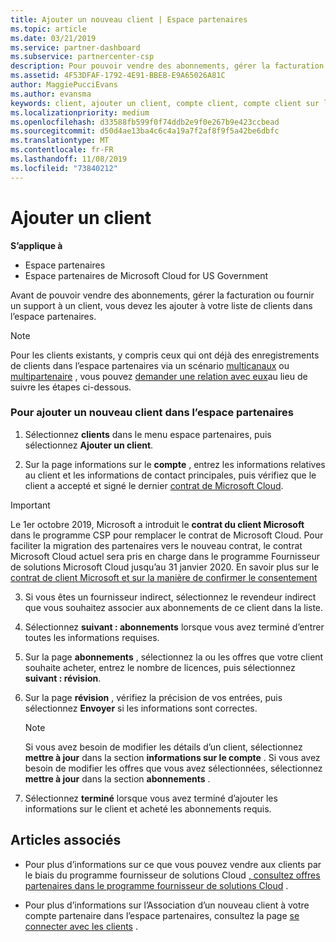 ```yaml
---
title: Ajouter un nouveau client | Espace partenaires
ms.topic: article
ms.date: 03/21/2019
ms.service: partner-dashboard
ms.subservice: partnercenter-csp
description: Pour pouvoir vendre des abonnements, gérer la facturation ou fournir un support, vous devez créer un enregistrement de votre client dans l’Espace partenaires.
ms.assetid: 4F53DFAF-1792-4E91-BBEB-E9A65026A81C
author: MaggiePucciEvans
ms.author: evansma
keywords: client, ajouter un client, compte client, compte client sur l'Espace partenaires, clients, ajouter des clients, créer un compte client
ms.localizationpriority: medium
ms.openlocfilehash: d33588fb599f0f74ddb2e9f0e267b9e423ccbead
ms.sourcegitcommit: d50d4ae13ba4c6c4a19a7f2af8f9f5a42be6dbfc
ms.translationtype: MT
ms.contentlocale: fr-FR
ms.lasthandoff: 11/08/2019
ms.locfileid: "73840212"
---
```

# <a name="add-a-new-customer"></a>Ajouter un client

**S’applique à**

-  Espace partenaires
-  Espace partenaires de Microsoft Cloud for US Government

Avant de pouvoir vendre des abonnements, gérer la facturation ou fournir un support à un client, vous devez les ajouter à votre liste de clients dans l’espace partenaires.

>[!NOTE]
>Pour les clients existants, y compris ceux qui ont déjà des enregistrements de clients dans l’espace partenaires via un scénario [multicanaux](multichannel.md) ou [multipartenaire](multipartner.md) , vous pouvez [demander une relation avec eux](request-a-relationship-with-a-customer.md)au lieu de suivre les étapes ci-dessous.

### <a name="to-add-a-new-customer-in-partner-center"></a>Pour ajouter un nouveau client dans l’espace partenaires

1. Sélectionnez **clients** dans le menu espace partenaires, puis sélectionnez **Ajouter un client**.

2. Sur la page informations sur le **compte** , entrez les informations relatives au client et les informations de contact principales, puis vérifiez que le client a accepté et signé le dernier [contrat de Microsoft Cloud](agreements.md).

>[!IMPORTANT] 
> Le 1er octobre 2019, Microsoft a introduit le **contrat du client Microsoft** dans le programme CSP pour remplacer le contrat de Microsoft Cloud. Pour faciliter la migration des partenaires vers le nouveau contrat, le contrat Microsoft Cloud actuel sera pris en charge dans le programme Fournisseur de solutions Microsoft Cloud jusqu’au 31 janvier 2020. En savoir plus sur le [contrat de client Microsoft et sur la manière de confirmer le consentement](confirm-customer-consent.md)
  
3. Si vous êtes un fournisseur indirect, sélectionnez le revendeur indirect que vous souhaitez associer aux abonnements de ce client dans la liste.

4. Sélectionnez **suivant : abonnements** lorsque vous avez terminé d’entrer toutes les informations requises.

5. Sur la page **abonnements** , sélectionnez la ou les offres que votre client souhaite acheter, entrez le nombre de licences, puis sélectionnez **suivant : révision**.

6. Sur la page **révision** , vérifiez la précision de vos entrées, puis sélectionnez **Envoyer** si les informations sont correctes.

    >[!NOTE]
    >Si vous avez besoin de modifier les détails d’un client, sélectionnez **mettre à jour** dans la section **informations sur le compte** . Si vous avez besoin de modifier les offres que vous avez sélectionnées, sélectionnez **mettre à jour** dans la section **abonnements** .

7. Sélectionnez **terminé** lorsque vous avez terminé d’ajouter les informations sur le client et acheté les abonnements requis.

## <a name="see-also"></a>Articles associés

- Pour plus d’informations sur ce que vous pouvez vendre aux clients par le biais du programme fournisseur de solutions Cloud [, consultez offres partenaires dans le programme fournisseur de solutions Cloud](csp-offers.md) .

- Pour plus d’informations sur l’Association d’un nouveau client à votre compte partenaire dans l’espace partenaires, consultez la page [se connecter avec les clients](customer-accounts.md) .